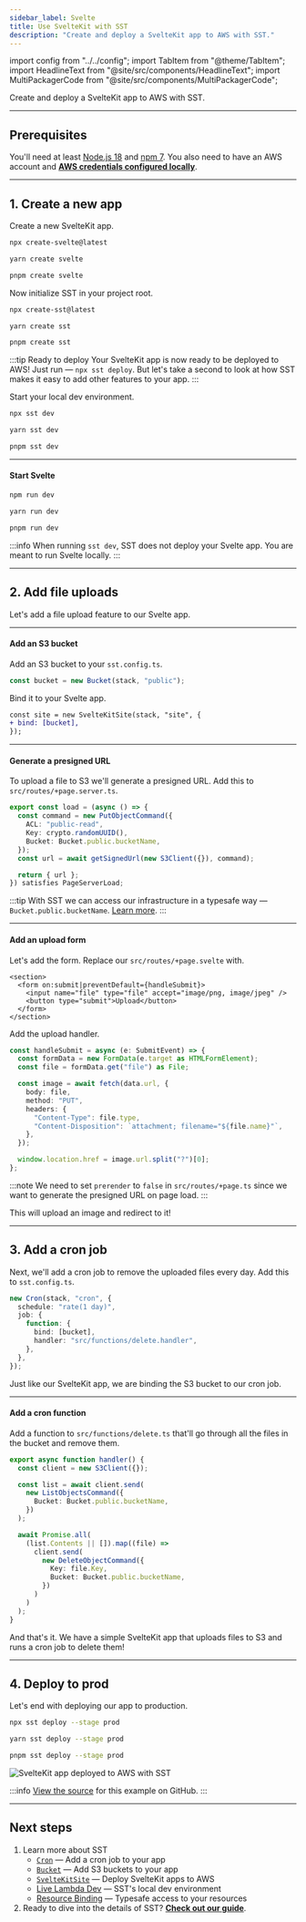 ```yaml
---
sidebar_label: Svelte
title: Use SvelteKit with SST
description: "Create and deploy a SvelteKit app to AWS with SST."
---
```


import config from "../../config";
import TabItem from "@theme/TabItem";
import HeadlineText from "@site/src/components/HeadlineText";
import MultiPackagerCode from "@site/src/components/MultiPackagerCode";

<HeadlineText>

Create and deploy a SvelteKit app to AWS with SST.

</HeadlineText>

---

## Prerequisites

You'll need at least [Node.js 18](https://nodejs.org/) and [npm 7](https://www.npmjs.com/). You also need to have an AWS account and [**AWS credentials configured locally**](advanced/iam-credentials.md#loading-from-a-file).

---

## 1. Create a new app

Create a new SvelteKit app.

<MultiPackagerCode>
<TabItem value="npm">

```bash
npx create-svelte@latest
```

</TabItem>
<TabItem value="yarn">

```bash
yarn create svelte
```

</TabItem>
<TabItem value="pnpm">

```bash
pnpm create svelte
```

</TabItem>
</MultiPackagerCode>

Now initialize SST in your project root.

<MultiPackagerCode>
<TabItem value="npm">

```bash
npx create-sst@latest
```

</TabItem>
<TabItem value="yarn">

```bash
yarn create sst
```

</TabItem>
<TabItem value="pnpm">

```bash
pnpm create sst
```

</TabItem>
</MultiPackagerCode>

:::tip Ready to deploy
Your SvelteKit app is now ready to be deployed to AWS! Just run — `npx sst deploy`. But let's take a second to look at how SST makes it easy to add other features to your app.
:::

Start your local dev environment.

<MultiPackagerCode>
<TabItem value="npm">

```bash
npx sst dev
```

</TabItem>
<TabItem value="yarn">

```bash
yarn sst dev
```

</TabItem>
<TabItem value="pnpm">

```bash
pnpm sst dev
```

</TabItem>
</MultiPackagerCode>

---

#### Start Svelte

<MultiPackagerCode>
<TabItem value="npm">

```bash
npm run dev
```

</TabItem>
<TabItem value="yarn">

```bash
yarn run dev
```

</TabItem>
<TabItem value="pnpm">

```bash
pnpm run dev
```

</TabItem>
</MultiPackagerCode>

:::info
When running `sst dev`, SST does not deploy your Svelte app. You are meant to run Svelte locally.
:::

---

## 2. Add file uploads

Let's add a file upload feature to our Svelte app.

---

#### Add an S3 bucket

Add an S3 bucket to your `sst.config.ts`.

```ts title="sst.config.ts"
const bucket = new Bucket(stack, "public");
```

Bind it to your Svelte app.

```diff title="sst.config.ts"
const site = new SvelteKitSite(stack, "site", {
+ bind: [bucket],
});
```

---

#### Generate a presigned URL

To upload a file to S3 we'll generate a presigned URL. Add this to `src/routes/+page.server.ts`.

```ts title="src/routes/+page.server.ts" {5}
export const load = (async () => {
  const command = new PutObjectCommand({
    ACL: "public-read",
    Key: crypto.randomUUID(),
    Bucket: Bucket.public.bucketName,
  });
  const url = await getSignedUrl(new S3Client({}), command);

  return { url };
}) satisfies PageServerLoad;
```

:::tip
With SST we can access our infrastructure in a typesafe way — `Bucket.public.bucketName`. [Learn more](resource-binding.md).
:::

---

#### Add an upload form

Let's add the form. Replace our `src/routes/+page.svelte` with.

```tsx title="src/routes/+page.svelte"
<section>
  <form on:submit|preventDefault={handleSubmit}>
    <input name="file" type="file" accept="image/png, image/jpeg" />
    <button type="submit">Upload</button>
  </form>
</section>
```

Add the upload handler.

```ts title="src/routes/+page.svelte"
const handleSubmit = async (e: SubmitEvent) => {
  const formData = new FormData(e.target as HTMLFormElement);
  const file = formData.get("file") as File;

  const image = await fetch(data.url, {
    body: file,
    method: "PUT",
    headers: {
      "Content-Type": file.type,
      "Content-Disposition": `attachment; filename="${file.name}"`,
    },
  });

  window.location.href = image.url.split("?")[0];
};
```

:::note
We need to set `prerender` to `false` in `src/routes/+page.ts` since we want to generate the presigned URL on page load.
:::

This will upload an image and redirect to it!

---

## 3. Add a cron job

Next, we'll add a cron job to remove the uploaded files every day. Add this to `sst.config.ts`.

```ts title="sst.config.ts" {5}
new Cron(stack, "cron", {
  schedule: "rate(1 day)",
  job: {
    function: {
      bind: [bucket],
      handler: "src/functions/delete.handler",
    },
  },
});
```

Just like our SvelteKit app, we are binding the S3 bucket to our cron job.

---

#### Add a cron function

Add a function to `src/functions/delete.ts` that'll go through all the files in the bucket and remove them.

```ts title="src/functions/delete.ts"
export async function handler() {
  const client = new S3Client({});

  const list = await client.send(
    new ListObjectsCommand({
      Bucket: Bucket.public.bucketName,
    })
  );

  await Promise.all(
    (list.Contents || []).map((file) =>
      client.send(
        new DeleteObjectCommand({
          Key: file.Key,
          Bucket: Bucket.public.bucketName,
        })
      )
    )
  );
}
```

And that's it. We have a simple SvelteKit app that uploads files to S3 and runs a cron job to delete them!

---

## 4. Deploy to prod

Let's end with deploying our app to production.

<MultiPackagerCode>
<TabItem value="npm">

```bash
npx sst deploy --stage prod
```

</TabItem>
<TabItem value="yarn">

```bash
yarn sst deploy --stage prod
```

</TabItem>
<TabItem value="pnpm">

```bash
pnpm sst deploy --stage prod
```

</TabItem>
</MultiPackagerCode>

![SvelteKit app deployed to AWS with SST](/img/start/sveltekit-app-deployed-to-aws-with-sst.png)

:::info
[View the source](https://github.com/sst/sst/tree/master/examples/quickstart-sveltekit) for this example on GitHub.
:::

---

## Next steps

1. Learn more about SST
   - [`Cron`](../constructs/Cron.md) — Add a cron job to your app
   - [`Bucket`](../constructs/Bucket.md) — Add S3 buckets to your app
   - [`SvelteKitSite`](../constructs/SvelteKitSite.md) — Deploy SvelteKit apps to AWS
   - [Live Lambda Dev](../live-lambda-development.md) — SST's local dev environment
   - [Resource Binding](../resource-binding.md) — Typesafe access to your resources
2. Ready to dive into the details of SST? <a href={config.guide}>**Check out our guide**</a>.
